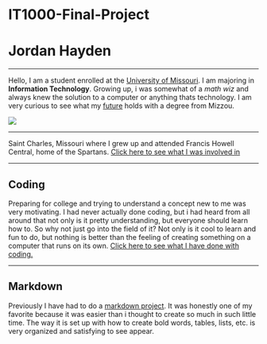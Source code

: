 # IT1000-Final-Project
# Jordan Hayden
---
Hello, I am a student enrolled at the [University of Missouri](https://missouri.edu/). I am majoring in **Information Technology**. Growing up, i was somewhat of a *math wiz* and always knew the solution to a computer or anything thats technology. I am very curious to see what my [future](./futureplan.md) holds with a degree from Mizzou.

![](https://tse4.mm.bing.net/th?id=OIP.PDdJMsXXJW5PCIzVi0xbTQHaGU&pid=Api) 

---
Saint Charles, Missouri where I grew up and attended Francis Howell Central, home of the Spartans. [Click here to see what I was involved in](./activities.md)

---
## Coding
Preparing for college and trying to understand a concept new to me was very motivating. I had never actually done coding, but i had  heard from all around that not only is it pretty understanding, but everyone should learn how to. So why not just go into the field of it? Not only is it cool to learn and fun to do, but nothing is better than the feeling of creating something on a computer that runs on its own. [Click here to see what I have done with coding.](./favproject.md)

---
## Markdown
Previously I have had to do a [markdown project](./firstmdproject.md). It was honestly one of my favorite because it was easier than i thought to create so much in such little time. The way it is set up with how to create bold words, tables, lists, etc. is very organized and satisfying to see appear.  
